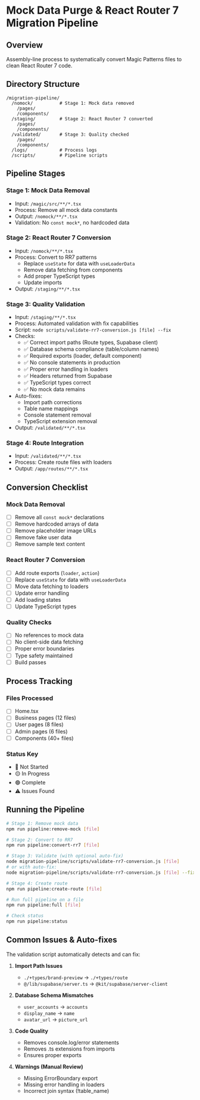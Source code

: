 # Mock Data Purge & React Router 7 Migration Pipeline

## Overview
Assembly-line process to systematically convert Magic Patterns files to clean React Router 7 code.

## Directory Structure
```
/migration-pipeline/
  /nomock/          # Stage 1: Mock data removed
    /pages/
    /components/
  /staging/         # Stage 2: React Router 7 converted
    /pages/
    /components/
  /validated/       # Stage 3: Quality checked
    /pages/
    /components/
  /logs/            # Process logs
  /scripts/         # Pipeline scripts
```

## Pipeline Stages

### Stage 1: Mock Data Removal
- Input: `/magic/src/**/*.tsx`
- Process: Remove all mock data constants
- Output: `/nomock/**/*.tsx`
- Validation: No `const mock*`, no hardcoded data

### Stage 2: React Router 7 Conversion
- Input: `/nomock/**/*.tsx`
- Process: Convert to RR7 patterns
  - Replace `useState` for data with `useLoaderData`
  - Remove data fetching from components
  - Add proper TypeScript types
  - Update imports
- Output: `/staging/**/*.tsx`

### Stage 3: Quality Validation
- Input: `/staging/**/*.tsx`
- Process: Automated validation with fix capabilities
- Script: `node scripts/validate-rr7-conversion.js [file] --fix`
- Checks:
  - ✅ Correct import paths (Route types, Supabase client)
  - ✅ Database schema compliance (table/column names)
  - ✅ Required exports (loader, default component)
  - ✅ No console statements in production
  - ✅ Proper error handling in loaders
  - ✅ Headers returned from Supabase
  - ✅ TypeScript types correct
  - ✅ No mock data remains
- Auto-fixes:
  - Import path corrections
  - Table name mappings
  - Console statement removal
  - TypeScript extension removal
- Output: `/validated/**/*.tsx`

### Stage 4: Route Integration
- Input: `/validated/**/*.tsx`
- Process: Create route files with loaders
- Output: `/app/routes/**/*.tsx`

## Conversion Checklist

### Mock Data Removal
- [ ] Remove all `const mock*` declarations
- [ ] Remove hardcoded arrays of data
- [ ] Remove placeholder image URLs
- [ ] Remove fake user data
- [ ] Remove sample text content

### React Router 7 Conversion
- [ ] Add route exports (`loader`, `action`)
- [ ] Replace `useState` for data with `useLoaderData`
- [ ] Move data fetching to loaders
- [ ] Update error handling
- [ ] Add loading states
- [ ] Update TypeScript types

### Quality Checks
- [ ] No references to mock data
- [ ] No client-side data fetching
- [ ] Proper error boundaries
- [ ] Type safety maintained
- [ ] Build passes

## Process Tracking

### Files Processed
- [ ] Home.tsx
- [ ] Business pages (12 files)
- [ ] User pages (8 files)
- [ ] Admin pages (6 files)
- [ ] Components (40+ files)

### Status Key
- 🔴 Not Started
- 🟡 In Progress
- 🟢 Complete
- ⚠️ Issues Found

## Running the Pipeline

```bash
# Stage 1: Remove mock data
npm run pipeline:remove-mock [file]

# Stage 2: Convert to RR7
npm run pipeline:convert-rr7 [file]

# Stage 3: Validate (with optional auto-fix)
node migration-pipeline/scripts/validate-rr7-conversion.js [file]
# or with auto-fix:
node migration-pipeline/scripts/validate-rr7-conversion.js [file] --fix

# Stage 4: Create route
npm run pipeline:create-route [file]

# Run full pipeline on a file
npm run pipeline:full [file]

# Check status
npm run pipeline:status
```

## Common Issues & Auto-fixes

The validation script automatically detects and can fix:

1. **Import Path Issues**
   - `./+types/brand-preview` → `./+types/route`
   - `@/lib/supabase/server.ts` → `@kit/supabase/server-client`

2. **Database Schema Mismatches**
   - `user_accounts` → `accounts`
   - `display_name` → `name`
   - `avatar_url` → `picture_url`

3. **Code Quality**
   - Removes console.log/error statements
   - Removes .ts extensions from imports
   - Ensures proper exports

4. **Warnings (Manual Review)**
   - Missing ErrorBoundary export
   - Missing error handling in loaders
   - Incorrect join syntax (!table_name)
